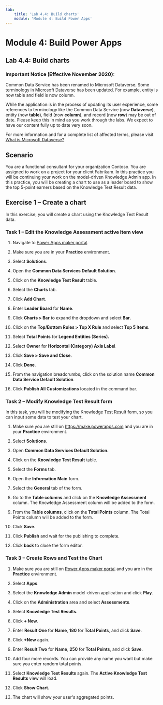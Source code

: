 ```yaml
---
lab:
    title: 'Lab 4.4: Build charts'
    module: 'Module 4: Build Power Apps'
---
```


Module 4: Build Power Apps
============================================

## Lab 4.4: Build charts

### Important Notice (Effective November 2020):
Common Data Service has been renamed to Microsoft Dataverse. Some terminology in Microsoft Dataverse has been updated. For example, entity is now table and field is now column. 

While the application is in the process of updating its user experience, some references to terminology like the Common Data Service (now **Dataverse**), entity (now **table**), field (now **column**), and record (now **row**) may be out of date. Please keep this in mind as you work through the labs. We expect to have our content fully up to date very soon. 

For more information and for a complete list of affected terms, please visit [What is Microsoft Dataverse?](https://docs.microsoft.com/en-us/powerapps/maker/common-data-service/data-platform-intro#terminology-updates)

Scenario
--------

You are a functional consultant for your organization Contoso. You are assigned
to work on a project for your client Fabrikam. In this practice you will be
continuing your work on the model-driven Knowledge Admin app. In this practice,
you will be creating a chart to use as a leader board to show the top 5-point
earners based on the Knowledge Test Result data.

## Exercise 1 – Create a chart

In this exercise, you will create a chart using the Knowledge Test Result data.

### Task 1 – Edit the Knowledge Assessment active item view

1.  Navigate to [Power Apps maker portal](https://make.powerapps.com).

2.  Make sure you are in your **Practice** environment.

3.  Select **Solutions**.

4.  Open the **Common Data Services Default Solution**.

5.  Click on the **Knowledge Test Result** table.

6.  Select the **Charts** tab.

7.  Click **Add Chart**.

8.  Enter **Leader Board** for **Name**.

9.  Click **Charts \> Bar** to expand the dropdown and select **Bar**.

10. Click on the **Top/Bottom Rules \> Top X Rule** and select **Top 5 Items**.

11. Select **Total Points** for **Legend Entities (Series).**

12. Select **Owner** for **Horizontal (Category) Axis Label**.

13. Click **Save \> Save and Close**.

14. Click **Done**.

15. From the navigation breadcrumbs, click on the solution name **Common Data
    Service Default Solution**.

16. Click **Publish All Customizations** located in the command bar.

### Task 2 – Modify Knowledge Test Result form

In this task, you will be modifying the Knowledge Test Result form, so you can
input some data to test your chart.

1.  Make sure you are still on <https://make.powerapps.com> and you are in your
    **Practice** environment.

2.  Select **Solutions**.

3.  Open **Common Data Services Default Solution**.

4.  Click on the **Knowledge Test Result** table.

5.  Select the **Forms** tab.

6.  Open the **Information Main** form.

7.  Select the **General** tab of the form.

8.  Go to the **Table columns** and click on the **Knowledge Assessment**
    column. The Knowledge Assessment column will be added to the form.

9.  From the **Table columns**, click on the **Total Points** column. The Total
    Points column will be added to the form.

10. Click **Save**.

11. Click **Publish** and wait for the publishing to complete.

12. Click **back** to close the form editor.

### Task 3 – Create Rows and Test the Chart

1.  Make sure you are still on [Power Apps maker
    portal](https:/make.powerapps.com) and you are in the **Practice**
    environment.

2.  Select **Apps**.

3.  Select the **Knowledge Admin** model-driven application and click **Play**.

4.  Click on the **Administration** area and select **Assessments**.

5.  Select **Knowledge Test Results**.

6.  Click **+ New**.

7.  Enter **Result One** for **Name**, **180** for **Total Points**, and click
    **Save**.

8.  Click **+New** again.

9.  Enter **Result Two** for **Name**, **250** for **Total Points**, and click
    **Save**.

10. Add four more records. You can provide any name you want but make sure you
    enter random total points.

11. Select **Knowledge Test Results** again. The **Active Knowledge Test
    Results** view will load.

12. Click **Show Chart**.

13. The chart will show your user's aggregated points.
